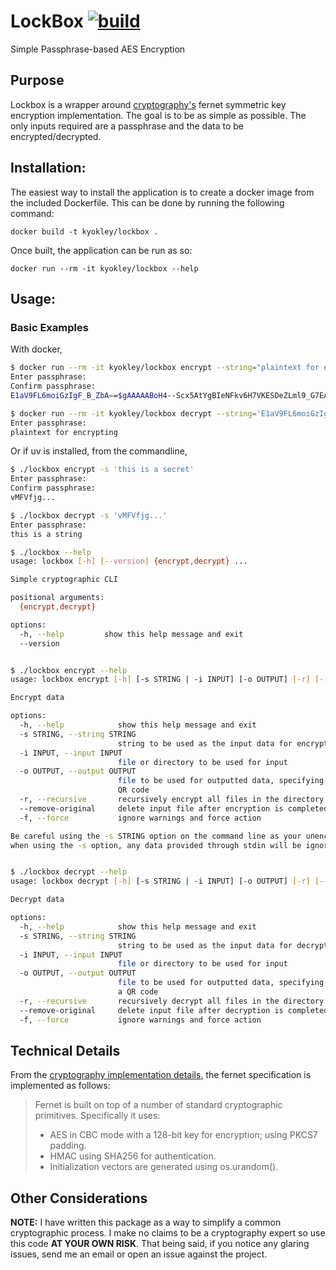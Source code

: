 # LockBox [![build](https://github.com/kyokley/lockbox/actions/workflows/publish.yml/badge.svg)](https://github.com/kyokley/lockbox/actions/workflows/publish.yml)
Simple Passphrase-based AES Encryption

## Purpose
Lockbox is a wrapper around [cryptography's](https://cryptography.io/en/latest/) fernet symmetric key encryption implementation. The goal is to be as simple as possible. The only inputs required are a passphrase and the data to be encrypted/decrypted.

## Installation:
The easiest way to install the application is to create a docker image from the included Dockerfile. This can be done by running the following command:
```
docker build -t kyokley/lockbox .
```
Once built, the application can be run as so:
```
docker run --rm -it kyokley/lockbox --help
```

## Usage:
### Basic Examples
With docker,
```bash
$ docker run --rm -it kyokley/lockbox encrypt --string="plaintext for encrypting"
Enter passphrase:
Confirm passphrase:
E1aV9FL6moiGzIgF_B_ZbA==$gAAAAABoH4--Scx5AtYgBIeNFkv6H7VKESDeZLml9_G7EATOU1AVaAUpSmJMOra0Ep8_-QLgI9KgjwDV2P2JxGXCcPoexsmlFpO89dsU43_mGCG2aJHl0Uo=

$ docker run --rm -it kyokley/lockbox decrypt --string='E1aV9FL6moiGzIgF_B_ZbA==$gAAAAABoH4--Scx5AtYgBIeNFkv6H7VKESDeZLml9_G7EATOU1AVaAUpSmJMOra0Ep8_-QLgI9KgjwDV2P2JxGXCcPoexsmlFpO89dsU43_mGCG2aJHl0Uo='
Enter passphrase:
plaintext for encrypting
```

Or if uv is installed, from the commandline,
```bash
$ ./lockbox encrypt -s 'this is a secret'
Enter passphrase:
Confirm passphrase:
vMFVfjg...

$ ./lockbox decrypt -s 'vMFVfjg...'
Enter passphrase:
this is a string

$ ./lockbox --help
usage: lockbox [-h] [--version] {encrypt,decrypt} ...

Simple cryptographic CLI

positional arguments:
  {encrypt,decrypt}

options:
  -h, --help         show this help message and exit
  --version


$ ./lockbox encrypt --help
usage: lockbox encrypt [-h] [-s STRING | -i INPUT] [-o OUTPUT] [-r] [--remove-original] [-f]

Encrypt data

options:
  -h, --help            show this help message and exit
  -s STRING, --string STRING
                        string to be used as the input data for encrypting
  -i INPUT, --input INPUT
                        file or directory to be used for input
  -o OUTPUT, --output OUTPUT
                        file to be used for outputted data, specifying an output file with a '.png' extension will write a
                        QR code
  -r, --recursive       recursively encrypt all files in the directory given as input
  --remove-original     delete input file after encryption is completed
  -f, --force           ignore warnings and force action

Be careful using the -s STRING option on the command line as your unencrypted plaintext may be stored in your history. Also,
when using the -s option, any data provided through stdin will be ignored.


$ ./lockbox decrypt --help
usage: lockbox decrypt [-h] [-s STRING | -i INPUT] [-o OUTPUT] [-r] [--remove-original] [-f]

Decrypt data

options:
  -h, --help            show this help message and exit
  -s STRING, --string STRING
                        string to be used as the input data for decrypting
  -i INPUT, --input INPUT
                        file or directory to be used for input
  -o OUTPUT, --output OUTPUT
                        file to be used for outputted data, specifying an output file with a '.png' extension will write
                        a QR code
  -r, --recursive       recursively decrypt all files in the directory given as input
  --remove-original     delete input file after decryption is completed
  -f, --force           ignore warnings and force action
```

## Technical Details
From the [cryptography implementation details](https://cryptography.io/en/latest/fernet/#implementation), the fernet specification is implemented as follows:

> Fernet is built on top of a number of standard cryptographic primitives. Specifically it uses:
>
> - AES in CBC mode with a 128-bit key for encryption; using PKCS7 padding.
> - HMAC using SHA256 for authentication.
> - Initialization vectors are generated using os.urandom().

## Other Considerations
**NOTE:** I have written this package as a way to simplify a common cryptographic process. I make no claims to be a cryptography expert so use this code **AT YOUR OWN RISK**. That being said, if you notice any glaring issues, send me an email or open an issue against the project.
